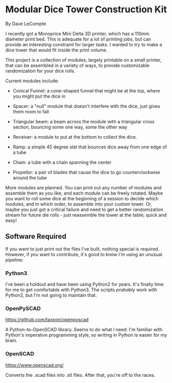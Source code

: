 # Modular Dice Tower Construction Kit

By Dave LeCompte


I recently got a Monoprice Mini Delta 3D printer, which has a 110mm
diameter print bed. This is adequate for a lot of printing jobs, but
can provide an interesting constraint for larger tasks. I wanted to
try to make a dice tower that would fit inside the print volume.

This project is a collection of modules, largely printable on a small
printer, that can be assembled in a variety of ways, to provide
customizable randomization for your dice rolls.

Current modules include:

 - Conical Funnel: a cone-shaped funnel that might be at the top, where you might put the dice in

 - Spacer: a "null" module that doesn't interfere with the dice, just gives them room to fall

 - Triangular beam: a beam across the module with a triangular cross section, bouncing some one way, some the other way

 - Receiver: a module to put at the bottom to collect the dice.

 - Ramp: a simple 45 degree slat that bounces dice away from one edge of a tube

 - Chain: a tube with a chain spanning the center

 - Propellor: a pair of blades that cause the dice to go counterclockwise around the tube


More modules are planned. You can print out any number of modules and
assemble them as you like, and each module can be freely
rotated. Maybe you want to roll some dice at the beginning of a
session to decide which modules, and in which order, to assemble into
your custom tower. Or, maybe you just got a critical failure and need
to get a better randomization stream for future die rolls - just
reassemble the tower at the table; quick and easy!


## Software Required

If you want to just print out the files I've built, nothing special is
required. However, if you want to contribute, it's good to know I'm
using an unusual pipeline:


### Python3

I've been a holdout and have been using Python2 for years. It's
finally time for me to get comfortable with Python3. The scripts
*probably* work with Python2, but I'm not going to maintain that.


### OpenPySCAD

https://github.com/taxpon/openpyscad

A Python-to-OpenSCAD library. Seems to do what I need. I'm familiar
with Python's imperative programming style, so writing in Python is
easier for my brain.


### OpenSCAD

https://www.openscad.org/

Converts the .scad files into .stl files. After that, you're off to
the races.